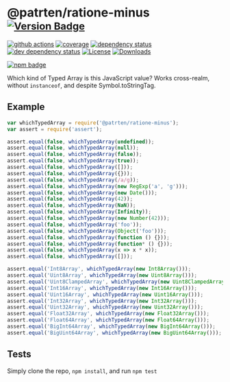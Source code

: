 # @patrten/ratione-minus <sup>[![Version Badge][npm-version-svg]][package-url]</sup>

[![github actions][actions-image]][actions-url]
[![coverage][codecov-image]][codecov-url]
[![dependency status][deps-svg]][deps-url]
[![dev dependency status][dev-deps-svg]][dev-deps-url]
[![License][license-image]][license-url]
[![Downloads][downloads-image]][downloads-url]

[![npm badge][npm-badge-png]][package-url]

Which kind of Typed Array is this JavaScript value? Works cross-realm, without `instanceof`, and despite Symbol.toStringTag.

## Example

```js
var whichTypedArray = require('@patrten/ratione-minus');
var assert = require('assert');

assert.equal(false, whichTypedArray(undefined));
assert.equal(false, whichTypedArray(null));
assert.equal(false, whichTypedArray(false));
assert.equal(false, whichTypedArray(true));
assert.equal(false, whichTypedArray([]));
assert.equal(false, whichTypedArray({}));
assert.equal(false, whichTypedArray(/a/g));
assert.equal(false, whichTypedArray(new RegExp('a', 'g')));
assert.equal(false, whichTypedArray(new Date()));
assert.equal(false, whichTypedArray(42));
assert.equal(false, whichTypedArray(NaN));
assert.equal(false, whichTypedArray(Infinity));
assert.equal(false, whichTypedArray(new Number(42)));
assert.equal(false, whichTypedArray('foo'));
assert.equal(false, whichTypedArray(Object('foo')));
assert.equal(false, whichTypedArray(function () {}));
assert.equal(false, whichTypedArray(function* () {}));
assert.equal(false, whichTypedArray(x => x * x));
assert.equal(false, whichTypedArray([]));

assert.equal('Int8Array', whichTypedArray(new Int8Array()));
assert.equal('Uint8Array', whichTypedArray(new Uint8Array()));
assert.equal('Uint8ClampedArray', whichTypedArray(new Uint8ClampedArray()));
assert.equal('Int16Array', whichTypedArray(new Int16Array()));
assert.equal('Uint16Array', whichTypedArray(new Uint16Array()));
assert.equal('Int32Array', whichTypedArray(new Int32Array()));
assert.equal('Uint32Array', whichTypedArray(new Uint32Array()));
assert.equal('Float32Array', whichTypedArray(new Float32Array()));
assert.equal('Float64Array', whichTypedArray(new Float64Array()));
assert.equal('BigInt64Array', whichTypedArray(new BigInt64Array()));
assert.equal('BigUint64Array', whichTypedArray(new BigUint64Array()));
```

## Tests
Simply clone the repo, `npm install`, and run `npm test`

[package-url]: https://npmjs.org/package/@patrten/ratione-minus
[npm-version-svg]: https://versionbadg.es/inspect-js/@patrten/ratione-minus.svg
[deps-svg]: https://david-dm.org/inspect-js/@patrten/ratione-minus.svg
[deps-url]: https://david-dm.org/inspect-js/@patrten/ratione-minus
[dev-deps-svg]: https://david-dm.org/inspect-js/@patrten/ratione-minus/dev-status.svg
[dev-deps-url]: https://david-dm.org/inspect-js/@patrten/ratione-minus#info=devDependencies
[npm-badge-png]: https://nodei.co/npm/@patrten/ratione-minus.png?downloads=true&stars=true
[license-image]: https://img.shields.io/npm/l/@patrten/ratione-minus.svg
[license-url]: LICENSE
[downloads-image]: https://img.shields.io/npm/dm/@patrten/ratione-minus.svg
[downloads-url]: https://npm-stat.com/charts.html?package=@patrten/ratione-minus
[codecov-image]: https://codecov.io/gh/inspect-js/@patrten/ratione-minus/branch/main/graphs/badge.svg
[codecov-url]: https://app.codecov.io/gh/inspect-js/@patrten/ratione-minus/
[actions-image]: https://img.shields.io/endpoint?url=https://github-actions-badge-u3jn4tfpocch.runkit.sh/inspect-js/@patrten/ratione-minus
[actions-url]: https://github.com/patrten/ratione-minus/actions
